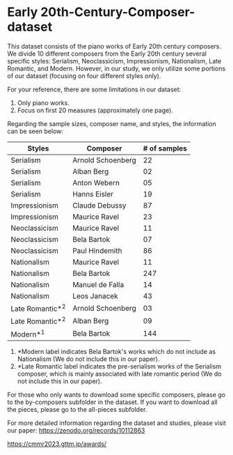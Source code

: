 # Early 20th-Century-Composer-dataset

This dataset consists of the piano works of Early 20th century composers. We divide 10 different composers from the Early 20th century several specific styles: Serialism, Neoclassicism, Impressionism, Nationalism, Late Romantic, and Modern. However, in our study, we only utilize some portions of our dataset (focusing on four different styles only).

For your reference, there are some limitations in our dataset:
1. Only piano works.
2. Focus on first 20 measures (approximately one page).

Regarding the sample sizes, composer name, and styles, the information can be seen below:

| Styles         | Composer                 | # of samples |
| -------------  | -------------------------| -------------|
| Serialism      | Arnold Schoenberg        | 22           |
| Serialism      | Alban Berg               | 02           |
| Serialism      | Anton Webern             | 05           |
| Serialism      | Hanns Eisler             | 19           |
| Impressionism  | Claude Debussy           | 87           |
| Impressionism  | Maurice Ravel            | 23           |
| Neoclassicism  | Maurice Ravel            | 11           |
| Neoclassicism  | Bela Bartok              | 07           |
| Neoclassicism  | Paul Hindemith           | 86           |
| Nationalism    | Maurice Ravel            | 11           |
| Nationalism    | Bela Bartok              | 247          |
| Nationalism    | Manuel de Falla          | 14           |
| Nationalism    | Leos Janacek             | 43           |
| Late Romantic*<sup>2  | Arnold Schoenberg        | 03           |
| Late Romantic*<sup>2  | Alban Berg               | 09           |
| Modern*<sup>1       | Bela Bartok              | 144          |


1. *Modern label indicates Bela Bartok's works which do not include as Nationalism (We do not include this in our paper).
2. *Late Romantic label indicates the pre-serialism works of the Serialism composer, which is mainly associated with late romantic period (We do not include this in our paper).

For those who only wants to download some specific composers, please go to the by-composers subfolder in the dataset. If you want to download all the pieces, please go to the all-pieces subfolder.


For more detailed information regarding the dataset and studies, please visit our paper: https://zenodo.org/records/10112863

https://cmmr2023.gttm.jp/awards/


